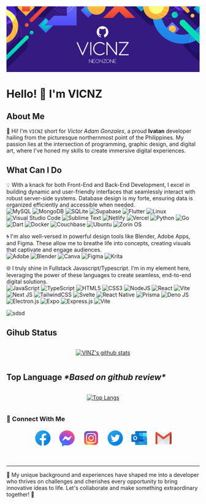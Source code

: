 <div style="display: flex;align-items: center; justify-content: center">
    <img alt="vicnz-banner" src="https://raw.githubusercontent.com/vicnz/vicnz/main/images/banner.png">
</div>


# Hello! 🙋 I'm VICNZ

## About Me
👋 Hi! I'm `VICNZ` short for *Victor Adam Gonzales*, a proud **Ivatan** developer hailing from the picturesque northernmost point of the Philippines. My passion lies at the intersection of programming, graphic design, and digital art, where I've honed my skills to create immersive digital experiences.

## What Can I Do
💡 With a knack for both Front-End and Back-End Development, I excel in building dynamic and user-friendly interfaces that seamlessly interact with robust server-side systems. Database design is my forte, ensuring data is organized efficiently and accessible when needed. <br/>
![MySQL](https://img.shields.io/badge/mysql-%2300f.svg?style=for-the-badge&logo=mysql&logoColor=white)
![MongoDB](https://img.shields.io/badge/MongoDB-%234ea94b.svg?style=for-the-badge&logo=mongodb&logoColor=white)
![SQLite](https://img.shields.io/badge/sqlite-%2307405e.svg?style=for-the-badge&logo=sqlite&logoColor=white)
![Supabase](https://img.shields.io/badge/Supabase-3ECF8E?style=for-the-badge&logo=supabase&logoColor=white)
![Flutter](https://img.shields.io/badge/Flutter-%2302569B.svg?style=for-the-badge&logo=Flutter&logoColor=white)
 ![Linux](https://img.shields.io/badge/Linux-FCC624?style=for-the-badge&logo=linux&logoColor=black)
![Visual Studio Code](https://img.shields.io/badge/Visual%20Studio%20Code-0078d7.svg?style=for-the-badge&logo=visual-studio-code&logoColor=white)
![Sublime Text](https://img.shields.io/badge/sublime_text-%23575757.svg?style=for-the-badge&logo=sublime-text&logoColor=important)
![Netlify](https://img.shields.io/badge/netlify-%23000000.svg?style=for-the-badge&logo=netlify&logoColor=#00C7B7)
![Vercel](https://img.shields.io/badge/vercel-%23000000.svg?style=for-the-badge&logo=vercel&logoColor=white)
![Python](https://img.shields.io/badge/python-3670A0?style=for-the-badge&logo=python&logoColor=ffdd54)
![Go](https://img.shields.io/badge/go-%2300ADD8.svg?style=for-the-badge&logo=go&logoColor=white)
![Dart](https://img.shields.io/badge/dart-%230175C2.svg?style=for-the-badge&logo=dart&logoColor=white)
![Docker](https://img.shields.io/badge/docker-%230db7ed.svg?style=for-the-badge&logo=docker&logoColor=white)
![Couchbase](https://img.shields.io/badge/Couchbase-EA2328?style=for-the-badge&logo=couchbase&logoColor=white)
![Ubuntu](https://img.shields.io/badge/Ubuntu-E95420?style=for-the-badge&logo=ubuntu&logoColor=white)
![Zorin OS](https://img.shields.io/badge/-Zorin%20OS-%2310AAEB?style=for-the-badge&logo=zorin&logoColor=white)

🌀 I'm also well-versed in powerful design tools like Blender, Adobe Apps, and Figma. These allow me to breathe life into concepts, creating visuals that captivate and engage audiences. <br/>
![Adobe](https://img.shields.io/badge/adobe-%23FF0000.svg?style=for-the-badge&logo=adobe&logoColor=white)
![Blender](https://img.shields.io/badge/blender-%23F5792A.svg?style=for-the-badge&logo=blender&logoColor=white)
![Canva](https://img.shields.io/badge/Canva-%2300C4CC.svg?style=for-the-badge&logo=Canva&logoColor=white)
![Figma](https://img.shields.io/badge/figma-%23F24E1E.svg?style=for-the-badge&logo=figma&logoColor=white)
![Krita](https://img.shields.io/badge/Krita-203759?style=for-the-badge&logo=krita&logoColor=EEF37B)

🌐 I truly shine in Fullstack Javascript/Typescript. I'm in my element here, leveraging the power of these languages to create seamless, end-to-end digital solutions. <br/>
![JavaScript](https://img.shields.io/badge/javascript-%23323330.svg?style=for-the-badge&logo=javascript&logoColor=%23F7DF1E)
 ![TypeScript](https://img.shields.io/badge/typescript-%23007ACC.svg?style=for-the-badge&logo=typescript&logoColor=white)
![HTML5](https://img.shields.io/badge/html5-%23E34F26.svg?style=for-the-badge&logo=html5&logoColor=white)
![CSS3](https://img.shields.io/badge/css3-%231572B6.svg?style=for-the-badge&logo=css3&logoColor=white)
![NodeJS](https://img.shields.io/badge/node.js-6DA55F?style=for-the-badge&logo=node.js&logoColor=white)
![React](https://img.shields.io/badge/react-%2320232a.svg?style=for-the-badge&logo=react&logoColor=%2361DAFB)
![Vite](https://img.shields.io/badge/vite-%23646CFF.svg?style=for-the-badge&logo=vite&logoColor=white)
![Next JS](https://img.shields.io/badge/Next-black?style=for-the-badge&logo=next.js&logoColor=white)
![TailwindCSS](https://img.shields.io/badge/tailwindcss-%2338B2AC.svg?style=for-the-badge&logo=tailwind-css&logoColor=white)
![Svelte](https://img.shields.io/badge/svelte-%23f1413d.svg?style=for-the-badge&logo=svelte&logoColor=white)
![React Native](https://img.shields.io/badge/react_native-%2320232a.svg?style=for-the-badge&logo=react&logoColor=%2361DAFB)
![Prisma](https://img.shields.io/badge/Prisma-3982CE?style=for-the-badge&logo=Prisma&logoColor=white)
![Deno JS](https://img.shields.io/badge/deno%20js-000000?style=for-the-badge&logo=deno&logoColor=white)
![Electron.js](https://img.shields.io/badge/Electron-191970?style=for-the-badge&logo=Electron&logoColor=white)
![Expo](https://img.shields.io/badge/expo-1C1E24?style=for-the-badge&logo=expo&logoColor=#D04A37)
![Express.js](https://img.shields.io/badge/express.js-%23404d59.svg?style=for-the-badge&logo=express&logoColor=%2361DAFB)
![Vite](https://img.shields.io/badge/vite-%23646CFF.svg?style=for-the-badge&logo=vite&logoColor=white)


![sdsd](https://flat.badgen.net/static/stars/github/?icon=github)

## Gihub Status
<div style="display: flex;justify-content: center; align-items: center">

[![VINZ's github stats](https://github-readme-stats.vercel.app/api?username=vicnz)](https://github.com/vicnz)

</div>

## Top Language *\*Based on github review\**
<div style="display: flex;justify-content: center; align-items: center">

[![Top Langs](https://github-readme-stats.vercel.app/api/top-langs/?username=vicnz&layout=compact)](https://github.com/vicnz)

</div>


### 🤝 Connect With Me
<div style="display: flex; gap: 15px; align-items: center; justify-content: center">
<a href="https://www.facebook.com/N30NZ0N3"><img align="left" src="https://raw.githubusercontent.com/vicnz/vicnz/main/images/facebook.svg" alt="icon | Facebook" width="48px" height="48px"/></a>
<a href="https://m.me/N30NZ0N3"><img align="left" src="https://raw.githubusercontent.com/vicnz/vicnz/main/images/messenger.svg" alt="icon | Messenger" width="48px" height="48px"/></a>
<a href="https://instagram.com/n30nz0n3"><img align="left" src="https://raw.githubusercontent.com/vicnz/vicnz/main/images/instagram.svg" alt="icon | Instagram" width="48px" height="48px"/></a>
<a href="https://x.com/ne0n_z0ne"><img align="left" src="https://raw.githubusercontent.com/vicnz/vicnz/main/images/twitter.svg" alt="icon | Twitter" width="48px" height="48px"/></a>
<a href="mailto:adam.v.gonzales@outlook.com"><img align="left" src="https://raw.githubusercontent.com/vicnz/vicnz/main/images/outlook.svg" alt="icon | Outlook" width="48px" height="48px"/></a>
<a href="mailto:v.adam.gonzales@gmail.com"><img align="left" src="https://raw.githubusercontent.com/vicnz/vicnz/main/images/gmail.svg" alt="icon | Gmail" width="48px" height="48px"/></a>
</div>


<br/>
<br/>


---



🌟 My unique background and experiences have shaped me into a developer who thrives on challenges and cherishes every opportunity to bring innovative ideas to life. Let's collaborate and make something extraordinary together! 🌟

